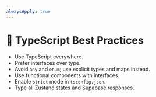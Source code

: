 ```yaml
---
alwaysApply: true
---
```

# 📘 TypeScript Best Practices

- Use TypeScript everywhere.
- Prefer interfaces over type.
- Avoid `any` and `enum`; use explicit types and maps instead.
- Use functional components with interfaces.
- Enable `strict` mode in `tsconfig.json`.
- Type all Zustand states and Supabase responses.
